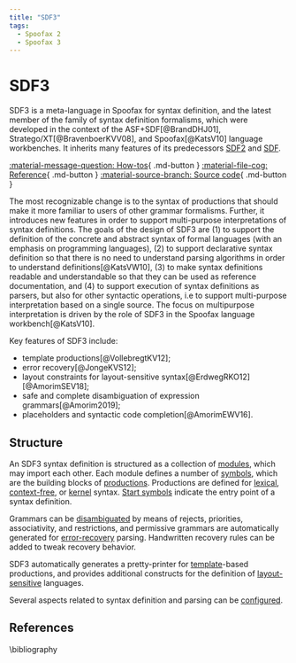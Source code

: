 ```yaml
---
title: "SDF3"
tags:
  - Spoofax 2
  - Spoofax 3
---
```


# SDF3

SDF3 is a meta-language in Spoofax for syntax definition, and the latest member of the family of syntax definition formalisms, which were developed in the context of the ASF+SDF[@BrandDHJ01], Stratego/XT[@BravenboerKVV08], and Spoofax[@KatsV10] language workbenches.  It inherits many features of its predecessors [SDF2](../sdf2/index.md) and [SDF](../sdf/index.md).

[:material-message-question: How-tos](../../howtos/){ .md-button }
[:material-file-cog: Reference](../../reference/sdf3/index.md){ .md-button }
[:material-source-branch: Source code](https://github.com/metaborg/sdf/tree/master/org.metaborg.meta.lang.template){ .md-button }

The most recognizable change is to the syntax of productions that should make it more familiar to users of other grammar formalisms.  Further, it introduces new features in order to support multi-purpose interpretations of syntax definitions.  The goals of the design of SDF3 are (1) to support the definition of the concrete and abstract syntax of formal languages (with an emphasis on programming languages), (2) to support declarative syntax definition so that there is no need to understand parsing algorithms in order to understand definitions[@KatsVW10], (3) to make syntax definitions readable and understandable so that they can be used as reference documentation, and (4) to support execution of syntax definitions as parsers, but also for other syntactic operations, i.e to support multi-purpose interpretation based on a single source.  The focus on multipurpose interpretation is driven by the role of SDF3 in the Spoofax language workbench[@KatsV10].

Key features of SDF3 include:

- template productions[@VollebregtKV12];
- error recovery[@JongeKVS12];
- layout constraints for layout-sensitive syntax[@ErdwegRKO12] [@AmorimSEV18];
- safe and complete disambiguation of expression grammars[@Amorim2019];
- placeholders and syntactic code completion[@AmorimEWV16].


## Structure
An SDF3 syntax definition is structured as a collection of [modules](modules.md), which may import each other.  Each module defines a number of [symbols](symbols.md), which are the building blocks of [productions](productions.md).  Productions are defined for [lexical](lexical-syntax.md), [context-free](context-free-syntax.md), or [kernel](kernel-syntax.md) syntax.  [Start symbols](start-symbols.md) indicate the entry point of a syntax definition.

Grammars can be [disambiguated](disambiguation.md) by means of rejects, priorities, associativity, and restrictions, and permissive grammars are automatically generated for [error-recovery](recovery.md) parsing.  Handwritten recovery rules can be added to tweak recovery behavior.

SDF3 automatically generates a pretty-printer for [template](templates.md)-based productions, and provides additional constructs for the definition of [layout-sensitive](layout-sensitivity.md) languages.

Several aspects related to syntax definition and parsing can be [configured](configuration.md).


## References

\bibliography
